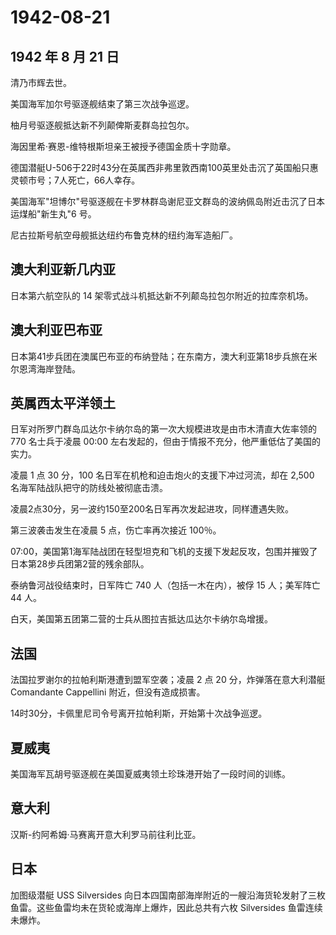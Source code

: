 # 1942-08-21

## 1942 年 8 月 21 日

清乃市辉去世。

美国海军加尔号驱逐舰结束了第三次战争巡逻。

柚月号驱逐舰抵达新不列颠俾斯麦群岛拉包尔。

海因里希·赛恩-维特根斯坦亲王被授予德国金质十字勋章。

德国潜艇U-506于22时43分在英属西非弗里敦西南100英里处击沉了英国船只惠灵顿市号；7人死亡，66人幸存。

美国海军"坦博尔"号驱逐舰在卡罗林群岛谢尼亚文群岛的波纳佩岛附近击沉了日本运煤船"新生丸"6
号。

尼古拉斯号航空母舰抵达纽约布鲁克林的纽约海军造船厂。

## 澳大利亚新几内亚

日本第六航空队的 14 架零式战斗机抵达新不列颠岛拉包尔附近的拉库奈机场。

## 澳大利亚巴布亚

日本第41步兵团在澳属巴布亚的布纳登陆；在东南方，澳大利亚第18步兵旅在米尔恩湾海岸登陆。

## 英属西太平洋领土

日军对所罗门群岛瓜达尔卡纳尔岛的第一次大规模进攻是由市木清直大佐率领的
770 名士兵于凌晨 00:00
左右发起的，但由于情报不充分，他严重低估了美国的实力。

凌晨 1 点 30 分，100 名日军在机枪和迫击炮火的支援下冲过河流，却在 2,500
名海军陆战队把守的防线处被彻底击溃。

凌晨2点30分，另一波约150至200名日军再次发起进攻，同样遭遇失败。

第三波袭击发生在凌晨 5 点，伤亡率再次接近 100％。

07:00，美国第1海军陆战团在轻型坦克和飞机的支援下发起反攻，包围并摧毁了日本第28步兵团第2营的残余部队。

泰纳鲁河战役结束时，日军阵亡 740 人（包括一木在内），被俘 15
人；美军阵亡 44 人。

白天，美国第五团第二营的士兵从图拉吉抵达瓜达尔卡纳尔岛增援。

## 法国

法国拉罗谢尔的拉帕利斯港遭到盟军空袭；凌晨 2 点 20
分，炸弹落在意大利潜艇 Comandante Cappellini 附近，但没有造成损害。

14时30分，卡佩里尼司令号离开拉帕利斯，开始第十次战争巡逻。

## 夏威夷

美国海军瓦胡号驱逐舰在美国夏威夷领土珍珠港开始了一段时间的训练。

## 意大利

汉斯-约阿希姆·马赛离开意大利罗马前往利比亚。

## 日本

加图级潜艇 USS Silversides
向日本四国南部海岸附近的一艘沿海货轮发射了三枚鱼雷。这些鱼雷均未在货轮或海岸上爆炸，因此总共有六枚
Silversides 鱼雷连续未爆炸。

